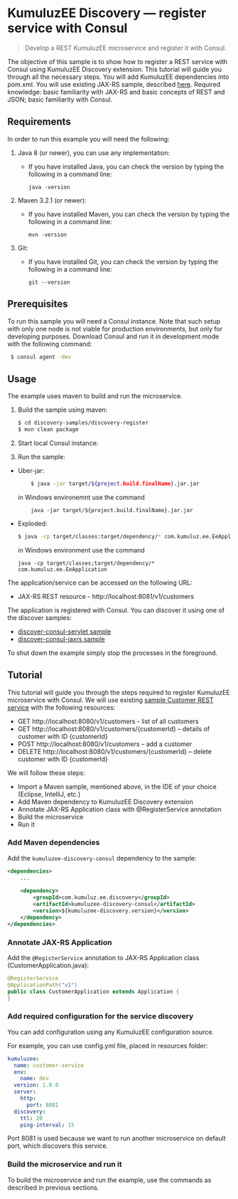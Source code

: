 # KumuluzEE Discovery &mdash; register service with Consul

> Develop a REST KumuluzEE microservice and register it with Consul.

The objective of this sample is to show how to register a REST service with Consul using KumuluzEE Discovery extension.
This tutorial will guide you through all the necessary steps. You will add KumuluzEE dependencies into pom.xml.
You will use existing JAX-RS sample, described [here](https://github.com/kumuluz/kumuluzee-samples/tree/master/jax-rs).
Required knowledge: basic familiarity with JAX-RS and basic concepts of REST and JSON; basic familiarity with Consul.

## Requirements

In order to run this example you will need the following:

1. Java 8 (or newer), you can use any implementation:
    * If you have installed Java, you can check the version by typing the following in a command line:
        
        ```
        java -version
        ```

2. Maven 3.2.1 (or newer):
    * If you have installed Maven, you can check the version by typing the following in a command line:
        
        ```
        mvn -version
        ```
3. Git:
    * If you have installed Git, you can check the version by typing the following in a command line:
    
        ```
        git --version
        ```

## Prerequisites

To run this sample you will need a Consul instance. Note that such setup with only one node is not viable for 
production environments, but only for developing purposes. Download Consul and run it in development mode with the 
following command:

   ```bash
    $ consul agent -dev
   ```

## Usage

The example uses maven to build and run the microservice.

1. Build the sample using maven:

    ```bash
    $ cd discovery-samples/discovery-register
    $ mvn clean package
    ```

2. Start local Consul instance:

3. Run the sample:
* Uber-jar:

    ```bash
        $ java -jar target/${project.build.finalName}.jar.jar
    ```
    
    in Windows environemnt use the command
    ```batch
        java -jar target/${project.build.finalName}.jar.jar
    ```

* Exploded:

    ```bash
    $ java -cp target/classes:target/dependency/* com.kumuluz.ee.EeApplication
    ```
    
    in Windows environment use the command
    ```batch
    java -cp target/classes;target/dependency/* com.kumuluz.ee.EeApplication
    ```
    
    
The application/service can be accessed on the following URL:
* JAX-RS REST resource - http://localhost:8081/v1/customers

The application is registered with Consul. You can discover it using one of the discover samples:
* [discover-consul-servlet sample](https://github.com/kumuluz/kumuluzee-samples/tree/master/kumuluzee-discovery-consul/discovery-consul-discover-servlet)
* [discover-consul-jaxrs sample](https://github.com/kumuluz/kumuluzee-samples/tree/master/kumuluzee-discovery-consul/discovery-consul-discover-jaxrs)

To shut down the example simply stop the processes in the foreground.

## Tutorial

This tutorial will guide you through the steps required to register KumuluzEE microservice with Consul. 
We will use existing [sample Customer REST service](https://github.com/kumuluz/kumuluzee-samples/tree/master/jax-rs) with the following resources:
* GET http://localhost:8080/v1/customers - list of all customers 
* GET http://localhost:8080/v1/customers/{customerId} – details of customer with ID {customerId}
* POST http://localhost:8080/v1/customers – add a customer
* DELETE http://localhost:8080/v1/customers/{customerId} – delete customer with ID {customerId}

We will follow these steps:
* Import a Maven sample, mentioned above, in the IDE of your choice (Eclipse, IntelliJ, etc.)
* Add Maven dependency to KumuluzEE Discovery extension
* Annotate JAX-RS Application class with @RegisterService annotation
* Build the microservice
* Run it

### Add Maven dependencies

Add the `kumuluzee-discovery-consul` dependency to the sample:
```xml
<dependencies>
    ...
    
    <dependency>
        <groupId>com.kumuluz.ee.discovery</groupId>
        <artifactId>kumuluzee-discovery-consul</artifactId>
        <version>${kumuluzee-discovery.version}</version>
    </dependency>
</dependencies>
```

### Annotate JAX-RS Application

Add the `@RegisterService` annotation to JAX-RS Application class (CustomerApplication.java):

```java
@RegisterService
@ApplicationPath("v1")
public class CustomerApplication extends Application {
}
```

### Add required configuration for the service discovery

You can add configuration using any KumuluzEE configuration source.

For example, you can use config.yml file, placed in resources folder:
```yaml
kumuluzee:
  name: customer-service
  env:
    name: dev
  version: 1.0.0
  server:
    http:
      port: 8081
  discovery:
    ttl: 20
    ping-interval: 15
```

Port 8081 is used because we want to run another microservice on default port, which discovers this service.

### Build the microservice and run it

To build the microservice and run the example, use the commands as described in previous sections.